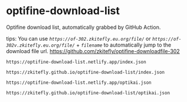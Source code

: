 # optifine-download-list

Optifine download list, automatically grabbed by GitHub Action.

tips: You can use _`https://of-302.zkitefly.eu.org/file/`_ or _`https://of-302v.zkitefly.eu.org/file/`_ + _`filename`_ to automatically jump to the download file url. https://github.com/zkitefly/optifine-downloadfile-302

```
https://optifine-download-list.netlify.app/index.json
```

```
https://zkitefly.github.io/optifine-download-list/index.json
```

```
https://optifine-download-list.netlify.app/optikai.json
```

```
https://zkitefly.github.io/optifine-download-list/optikai.json
```
